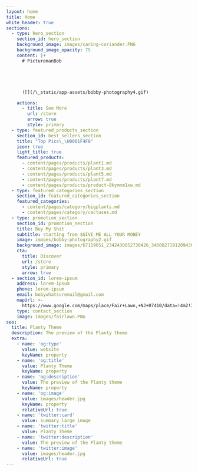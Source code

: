 ```yaml
---
layout: home
title: Home
white_header: true
sections:
  - type: hero_section
    section_id: hero_section
    background_image: images/caring-coriander.PNG
    background_image_opacity: 75
    content: |+
      # PicturemanBob





      ![](/\_static/app-assets/bobby-photography4.gif)

    actions:
      - title: See More
        url: /store
        arrow: true
        style: primary
  - type: featured_products_section
    section_id: best_sellers_section
    title: "Top Pics\_\U0001F4F8"
    icon: true
    light_title: true
    featured_products:
      - content/pages/products/plant1.md
      - content/pages/products/plant3.md
      - content/pages/products/plant5.md
      - content/pages/products/plant7.md
      - content/pages/products/product-8kymnm1xw.md
  - type: featured_categories_section
    section_id: featured_categories_section
    featured_categories:
      - content/pages/category/bigplants.md
      - content/pages/category/cactuses.md
  - type: promotion_section
    section_id: promotion_section
    title: Buy My Shit
    subtitle: starting from $GIVE ME ALL YOUR MONEY
    image: images/bobby-photography2.gif
    background_image: images/67119651_2342430852738426_3460827191209430300_n.jpg
    cta:
      title: Discover
      url: /store
      style: primary
      arrow: true
  - section_id: lorem-ipsum
    address: lorem-ipsum
    phone: lorem-ipsum
    email: bobywhatsuremail@gmail.com
    mapUrl: >-
      https://www.google.com/maps/place/Fair+Lawn,+NJ+07410/data=!4m2!3m1!1s0x89c2fb794b3dd2ad:0xa62e9978c8bf5d71?sa=X&ved=2ahUKEwiSsJvUrIXxAhVMHM0KHXDSA78Q8gEwAHoECAQQAQ
    type: contact_section
    image: images/fairlawn.PNG
seo:
  title: Planty Theme
  description: The preview of the Planty theme
  extra:
    - name: 'og:type'
      value: website
      keyName: property
    - name: 'og:title'
      value: Planty Theme
      keyName: property
    - name: 'og:description'
      value: The preview of the Planty theme
      keyName: property
    - name: 'og:image'
      value: images/header.jpg
      keyName: property
      relativeUrl: true
    - name: 'twitter:card'
      value: summary_large_image
    - name: 'twitter:title'
      value: Planty Theme
    - name: 'twitter:description'
      value: The preview of the Planty theme
    - name: 'twitter:image'
      value: images/header.jpg
      relativeUrl: true
---
```

